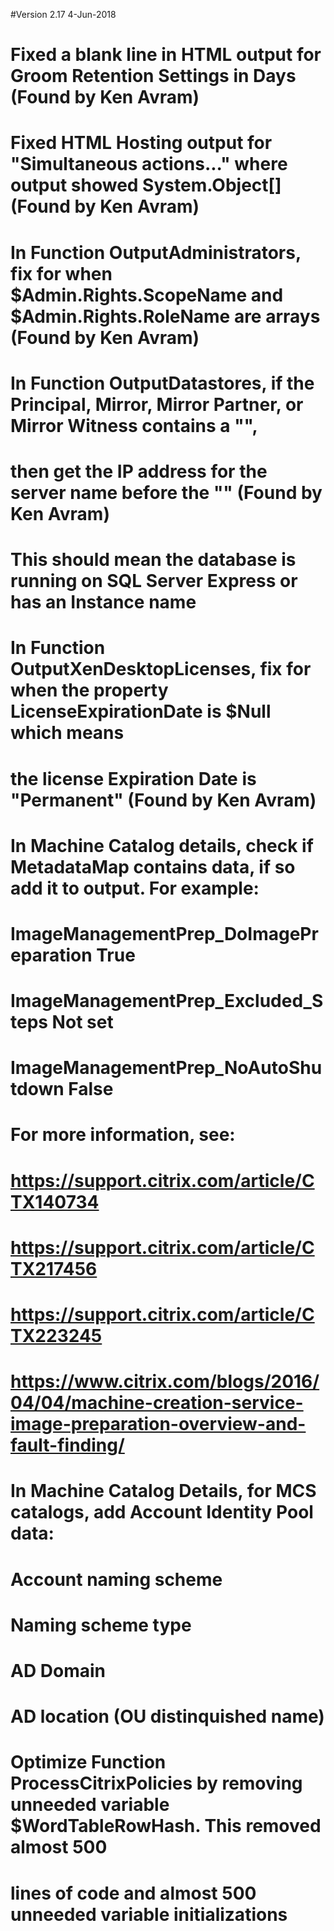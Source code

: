 #Version 2.17 4-Jun-2018
#	Fixed a blank line in HTML output for Groom Retention Settings in Days (Found by Ken Avram)
#	Fixed HTML Hosting output for "Simultaneous actions..." where output showed System.Object[] (Found by Ken Avram)
#	In Function OutputAdministrators, fix for when $Admin.Rights.ScopeName and $Admin.Rights.RoleName are arrays (Found by Ken Avram)
#	In Function OutputDatastores, if the Principal, Mirror, Mirror Partner, or Mirror Witness contains a "\", 
#		then get the IP address for the server name before the "\" (Found by Ken Avram)
#		This should mean the database is running on SQL Server Express or has an Instance name
#	In Function OutputXenDesktopLicenses, fix for when the property LicenseExpirationDate is $Null which means 
#		the license Expiration Date is "Permanent" (Found by Ken Avram)
#	In Machine Catalog details, check if MetadataMap contains data, if so add it to output. For example:
#		ImageManagementPrep_DoImagePreparation True 
#		ImageManagementPrep_Excluded_Steps Not set 
#		ImageManagementPrep_NoAutoShutdown False
#
#		For more information, see:
#			https://support.citrix.com/article/CTX140734
#			https://support.citrix.com/article/CTX217456
#			https://support.citrix.com/article/CTX223245
#			https://www.citrix.com/blogs/2016/04/04/machine-creation-service-image-preparation-overview-and-fault-finding/
#	
#	In Machine Catalog Details, for MCS catalogs, add Account Identity Pool data:
#		Account naming scheme
#		Naming scheme type
#		AD Domain
#		AD location (OU distinquished name)
#	Optimize Function ProcessCitrixPolicies by removing unneeded variable $WordTableRowHash. This removed almost 500
#		lines of code and almost 500 unneeded variable initializations